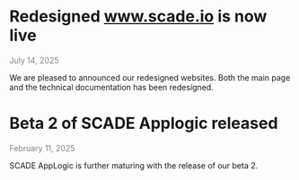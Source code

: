 # Redesigned www.scade.io is now live

<span style="color:gray">
July 14, 2025
</span>

We are pleased to announced our redesigned websites. Both the main page and the technical documentation has been redesigned. 

# Beta 2 of SCADE Applogic released

<span style="color:gray">
February 11, 2025
</span>

SCADE AppLogic is further maturing with the release of our beta 2.
